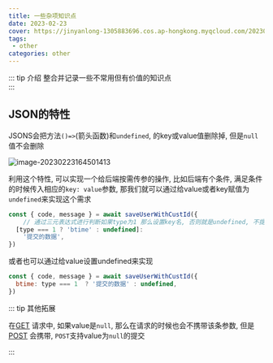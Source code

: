 ```yaml
---
title: 一些杂项知识点
date: 2023-02-23
cover: https://jinyanlong-1305883696.cos.ap-hongkong.myqcloud.com/202302231809603.jpg
tags:
 - other
categories: other
---
```


::: tip 介绍
整合并记录一些不常用但有价值的知识点 <br>
:::

<!-- more -->

## JSON的特性

JSONS会把方法`()=>`(箭头函数)和`undefined`, 的key或value值删除掉, 但是`null`值不会删除

![image-20230223164501413](https://jinyanlong-1305883696.cos.ap-hongkong.myqcloud.com/202302231646160.png)

利用这个特性, 可以实现一个给后端按需传参的操作, 比如后端有个条件, 满足条件的时候传入相应的`key: value`参数, 那我们就可以通过给value或者key赋值为`undefined`来实现这个需求

```js
const { code, message } = await saveUserWithCustId({
    // 通过三元表达式进行判断如果type为1 那么设置key名, 否则就是undefined, 不提交这个key
  [type === 1 ? 'btime' : undefined]:
    '提交的数据',
})

```

或者也可以通过给value设置undefined来实现

```js
const { code, message } = await saveUserWithCustId({
  btime: type === 1  ? '提交的数据' : undefined,
})

```

::: tip 其他拓展

在[GET](https://developer.mozilla.org/zh-CN/docs/Web/HTTP/Methods/GET) 请求中, 如果value是`null`, 那么在请求的时候也会不携带该条参数, 但是[POST](https://developer.mozilla.org/zh-CN/docs/Web/HTTP/Methods/POST) 会携带, `POST`支持value为`null`的提交

:::
